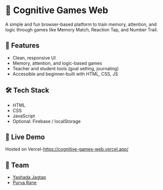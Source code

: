 # 🧠 Cognitive Games Web

A simple and fun browser-based platform to train memory, attention, and logic through games like Memory Match, Reaction Tap, and Number Trail.

## 🎯 Features
- Clean, responsive UI
- Memory, attention, and logic-based games
- Teacher and student tools (goal setting, journaling)
- Accessible and beginner-built with HTML, CSS, JS

## 🛠️ Tech Stack
- HTML
- CSS
- JavaScript
- Optional: Firebase / localStorage

## 🚀 Live Demo
Hosted on Vercel-https://cognitive-games-web.vercel.app/
## 🤝 Team
- [Yashada Jagtap](https://github.com/Yashada18)
- [Purva Rane](https://github.com/Purvaa69)



